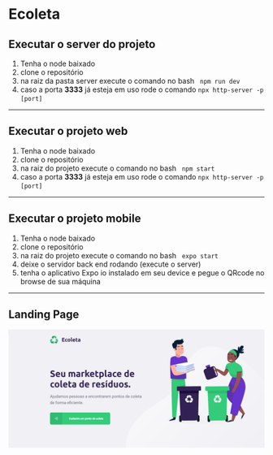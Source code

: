 <h1>Ecoleta</h1>

<h2>Executar o server do projeto</h2>

<ol>
<li>Tenha o node baixado </li>
<li> clone o repositório</li>
<li> na raiz da pasta server execute o comando no bash <code> npm run dev </code>
<li> caso a porta <strong>3333</strong> já esteja em uso rode o comando  <code>npx http-server -p [port]</code></li>
</ol>
<hr>

<h2>Executar o projeto web</h2>

<ol>
<li>Tenha o node baixado </li>
<li> clone o repositório</li>
<li> na raiz do projeto execute o comando no bash <code> npm start </code>
<li> caso a porta <strong>3333</strong> já esteja em uso rode o comando  <code>npx http-server -p [port]</code></li>
</ol>
<hr>

<h2>Executar o projeto mobile</h2>

<ol>
<li>Tenha o node baixado </li>
<li> clone o repositório</li>
<li> na raiz do projeto execute o comando no bash <code> expo start </code>
<li> deixe o servidor back end rodando (execute o server)</li>
<li> tenha o aplicativo Expo io instalado em seu device e pegue o QRcode no browse de sua máquina</li>
</ol>
<hr>

<h2>Landing Page</h2>
<img src="https://github.com/AdrianoMatias/Ecoleta/blob/master/capa.png" title="Capa" alt="landing page">
